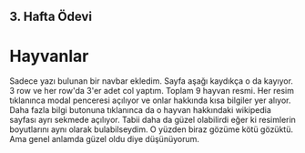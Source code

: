 ## 3. Hafta Ödevi

# Hayvanlar

 Sadece yazı bulunan bir navbar ekledim. Sayfa aşağı kaydıkça o da kayıyor. 3 row ve her row'da 3'er adet col yaptım. Toplam 9 hayvan resmi.
 Her resim tıklanınca modal penceresi açılıyor ve onlar hakkında kısa bilgiler yer alıyor.
 Daha fazla bilgi butonuna tıklanınca da o hayvan hakkındaki wikipedia sayfası ayrı sekmede açılıyor.
 Tabii daha da güzel olabilirdi eğer ki resimlerin boyutlarını aynı olarak bulabilseydim. O yüzden biraz gözüme kötü gözüktü. Ama genel anlamda güzel oldu diye düşünüyorum.
